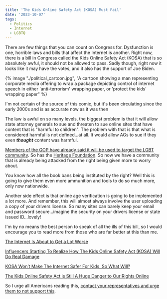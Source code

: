 ```yaml
---
title: 'The Kids Online Safety Act (KOSA) Must Fail'
date: '2023-10-07'
tags:
  - Politics
  - Internet
  - LGBTQ
---
```


There are few things that you can count on Congress for. Dysfunction is one, horrible laws and bills that affect the Internet is another. Right now, there is a bill in Congress called the Kids Online Safety Act (KOSA) that is so absolutely awful, it should not be allowed to pass. Sadly though, right now it looks like it may have the votes, and it also has the support of Joe Biden.
<!-- excerpt -->

{% image "./political_cartoon.jpg", "A cartoon showing a man representing corporate media offering to wrap a package depicting control of internet speech in either 'anti-terrorism' wrapping paper, or 'protect the kids' wrapping paper" %}
<div class="image-credit">I'm not certain of the source of this comic, but it's been circulating since the early 2000s and is as accurate now as it was then</div>

The law is awful on so many levels, the biggest problem is that it will allow state attorney generals to sue and threaten to sue online sites that have content that is "harmful to children". The problem with that is that what is considered harmful is not defined...at all. It would allow AGs to sue if they even **_thought_** content was harmful.

[Members of the GOP have already said it will be used to target the LGBT community](https://www.techdirt.com/2023/09/06/marsha-blackburn-makes-it-clear-kosa-is-designed-to-silence-trans-people/). So has the [Heritage Foundation](https://www.techdirt.com/2023/05/24/heritage-foundation-says-that-of-course-gop-will-use-kosa-to-censor-lgbtq-content/). So now we have a community that is already being attacked from the right being given more to worry about.

You know how all the book bans being instituted by the right? Well this is going to give them even more ammunition and tools to do so much more, only now nationwide.

Another side effect is that online age verification is going to be implemented a lot more. And remember, this will almost always involve the user uploading a copy of your drivers license. So many sites can barely keep your email and password secure...imagine the security on your drivers license or state issued ID...lovely!

I'm by no means the best person to speak of all the ills of this bill, so I would encourage you to read more from those who are far better at this than me.

[The Internet Is About to Get a Lot Worse](https://buttondown.email/charliejane/archive/the-internet-is-about-to-get-a-lot-worse/)

[Influencers Starting To Realize How The Kids Online Safety Act (KOSA) Will Do Real Damage](https://www.techdirt.com/2023/07/25/influencers-starting-to-realize-how-the-kids-online-safety-act-kosa-will-do-real-damage/)

[KOSA Won’t Make The Internet Safer For Kids. So What Will?](https://www.techdirt.com/2023/10/05/kosa-wont-make-the-internet-safer-for-kids-so-what-will/)

[The Kids Online Safety Act is Still A Huge Danger to Our Rights Online](https://www.eff.org/deeplinks/2023/05/kids-online-safety-act-still-huge-danger-our-rights-online)

So I urge all Americans reading this, [contact your representatives and urge them to not support this](https://act.eff.org/action/tell-congress-kosa-will-censor-the-internet-but-won-t-help-kids).


